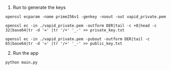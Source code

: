 1. Run to generate the keys
```
openssl ecparam -name prime256v1 -genkey -noout -out vapid_private.pem

openssl ec -in ./vapid_private.pem -outform DER|tail -c +8|head -c 32|base64|tr -d '=' |tr '/+' '_-' >> private_key.txt

openssl ec -in ./vapid_private.pem -pubout -outform DER|tail -c 65|base64|tr -d '=' |tr '/+' '_-' >> public_key.txt
```

2. Run the app

```
python main.py
```
